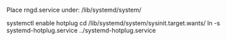 
Place rngd.service under:
/lib/systemd/system/

systemctl enable hotplug
cd /lib/systemd/system/sysinit.target.wants/
ln -s systemd-hotplug.service ../systemd-hotplug.service
